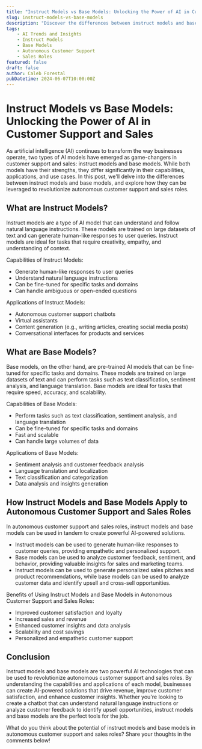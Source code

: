 ```yaml
---
title: "Instruct Models vs Base Models: Unlocking the Power of AI in Customer Support and Sales"
slug: instruct-models-vs-base-models
description: "Discover the differences between instruct models and base models, and how they can be applied to autonomous customer support and sales roles to revolutionize your business."
tags: 
    - AI Trends and Insights 
    - Instruct Models 
    - Base Models 
    - Autonomous Customer Support 
    - Sales Roles
featured: false
draft: false
author: Caleb Forestal
pubDatetime: 2024-06-07T10:00:00Z
---
```


Instruct Models vs Base Models: Unlocking the Power of AI in Customer Support and Sales
================================================================================

As artificial intelligence (AI) continues to transform the way businesses operate, two types of AI models have emerged as game-changers in customer support and sales: instruct models and base models. While both models have their strengths, they differ significantly in their capabilities, applications, and use cases. In this post, we'll delve into the differences between instruct models and base models, and explore how they can be leveraged to revolutionize autonomous customer support and sales roles.

What are Instruct Models?
-------------------------

Instruct models are a type of AI model that can understand and follow natural language instructions. These models are trained on large datasets of text and can generate human-like responses to user queries. Instruct models are ideal for tasks that require creativity, empathy, and understanding of context.

Capabilities of Instruct Models:

* Generate human-like responses to user queries
* Understand natural language instructions
* Can be fine-tuned for specific tasks and domains
* Can handle ambiguous or open-ended questions

Applications of Instruct Models:

* Autonomous customer support chatbots
* Virtual assistants
* Content generation (e.g., writing articles, creating social media posts)
* Conversational interfaces for products and services

What are Base Models?
---------------------

Base models, on the other hand, are pre-trained AI models that can be fine-tuned for specific tasks and domains. These models are trained on large datasets of text and can perform tasks such as text classification, sentiment analysis, and language translation. Base models are ideal for tasks that require speed, accuracy, and scalability.

Capabilities of Base Models:

* Perform tasks such as text classification, sentiment analysis, and language translation
* Can be fine-tuned for specific tasks and domains
* Fast and scalable
* Can handle large volumes of data

Applications of Base Models:

* Sentiment analysis and customer feedback analysis
* Language translation and localization
* Text classification and categorization
* Data analysis and insights generation

How Instruct Models and Base Models Apply to Autonomous Customer Support and Sales Roles
-----------------------------------------------------------------------------------

In autonomous customer support and sales roles, instruct models and base models can be used in tandem to create powerful AI-powered solutions.

* Instruct models can be used to generate human-like responses to customer queries, providing empathetic and personalized support.
* Base models can be used to analyze customer feedback, sentiment, and behavior, providing valuable insights for sales and marketing teams.
* Instruct models can be used to generate personalized sales pitches and product recommendations, while base models can be used to analyze customer data and identify upsell and cross-sell opportunities.

Benefits of Using Instruct Models and Base Models in Autonomous Customer Support and Sales Roles:

* Improved customer satisfaction and loyalty
* Increased sales and revenue
* Enhanced customer insights and data analysis
* Scalability and cost savings
* Personalized and empathetic customer support

Conclusion
----------

Instruct models and base models are two powerful AI technologies that can be used to revolutionize autonomous customer support and sales roles. By understanding the capabilities and applications of each model, businesses can create AI-powered solutions that drive revenue, improve customer satisfaction, and enhance customer insights. Whether you're looking to create a chatbot that can understand natural language instructions or analyze customer feedback to identify upsell opportunities, instruct models and base models are the perfect tools for the job.

What do you think about the potential of instruct models and base models in autonomous customer support and sales roles? Share your thoughts in the comments below!